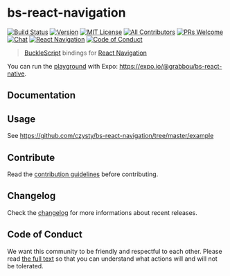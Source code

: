 # bs-react-navigation

[![Build Status][build-badge]][build]
[![Version][version-badge]][package]
[![MIT License][license-badge]][license]
[![All Contributors][all-contributors-badge]][contributors]
[![PRs Welcome][prs-welcome-badge]][prs-welcome]
[![Chat][chat-badge]][chat]
[![React Navigation][react-navigation-badge]][react-navigation]
[![Code of Conduct][coc-badge]][coc]

> [BuckleScript](https://github.com/bucklescript/bucklescript) bindings for [React Navigation](https://reactnavigation.org/)

You can run the [playground](./example) with Expo: https://expo.io/@grabbou/bs-react-native.

## Documentation

## Usage

See https://github.com/czysty/bs-react-navigation/tree/master/example

## Contribute

Read the [contribution guidelines](./CONTRIBUTING.md) before contributing.

## Changelog

Check the [changelog](./CHANGELOG.md) for more informations about recent releases.

## Code of Conduct

We want this community to be friendly and respectful to each other. Please read [the full text](https://github.com/callstack/czysty/blob/master/CODE_OF_CONDUCT.md) so that you can understand what actions will and will not be tolerated.

<!-- badges -->

[build-badge]: https://img.shields.io/circleci/project/github/reasonml-community/bs-react-navigation/master.svg
[build]: https://circleci.com/gh/reasonml-community/bs-react-navigation
[version-badge]: https://img.shields.io/npm/v/bs-react-navigation.svg
[package]: https://www.npmjs.com/package/bs-react-navigation
[license-badge]: https://img.shields.io/npm/l/bs-react-navigation.svg
[license]: https://github.com/reasonml-community/bs-react-navigation/blob/master/LICENSE
[prs-welcome-badge]: https://img.shields.io/badge/PRs-welcome-brightgreen.svg
[prs-welcome]: http://makeapullrequest.com
[coc-badge]: https://img.shields.io/badge/code%20of-conduct-ff69b4.svg
[coc]: https://github.com/reasonml-community/bs-react-navigation/blob/master/CODE_OF_CONDUCT.md
[all-contributors-badge]: https://img.shields.io/badge/all_contributors-53-orange.svg
[contributors]: https://github.com/reasonml-community/bs-react-navigation/blob/master/CONTRIBUTORS.md
[chat-badge]: https://img.shields.io/discord/496273792503513089.svg?logo=discord&colorB=blue
[chat]: https://discord.gg/q8GQD34
[react-navigation-badge]: https://img.shields.io/badge/react--navigation-%5E0.53.3-green.svg
[react-navigation]: https://reactnavigation.org/
